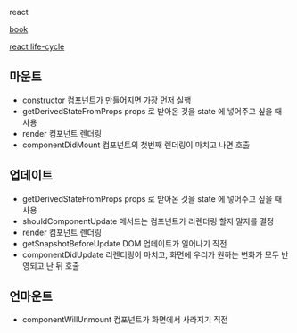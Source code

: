 react

[book](https://react.vlpt.us)

[react life-cycle](https://react.vlpt.us/basic/25-lifecycle.html)


## 마운트
- constructor 컴포넌트가 만들어지면 가장 먼저 실행
- getDerivedStateFromProps props 로 받아온 것을 state 에 넣어주고 싶을 때 사용
- render 컴포넌트 렌더링
- componentDidMount 컴포넌트의 첫번째 렌더링이 마치고 나면 호출

## 업데이트

- getDerivedStateFromProps props 로 받아온 것을 state 에 넣어주고 싶을 때 사용
- shouldComponentUpdate 메서드는 컴포넌트가 리렌더링 할지 말지를 결정
- render 컴포넌트 렌더링
- getSnapshotBeforeUpdate DOM 업데이트가 일어나기 직전
- componentDidUpdate 리렌더링이 마치고, 화면에 우리가 원하는 변화가 모두 반영되고 난 뒤 호출

## 언마운트

- componentWillUnmount 컴포넌트가 화면에서 사라지기 직전
